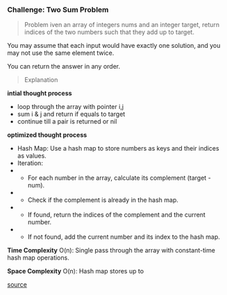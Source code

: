 ### Challenge: Two Sum Problem

> Problem
iven an array of integers nums and an integer target, return indices of the two numbers such that they add up to target.

You may assume that each input would have exactly one solution, and you may not use the same element twice.

You can return the answer in any order.

> Explanation

**intial thought process**
- loop through the array with pointer i,j 
- sum i & j and return if equals to target 
- continue till a pair is returned or nil 


**optimized thought process**
- Hash Map: Use a hash map to store numbers as keys and their indices as values.
- Iteration:
- - For each number in the array, calculate its complement (target - num).
- - Check if the complement is already in the hash map.
- - If found, return the indices of the complement and the current number.
- - If not found, add the current number and its index to the hash map.

**Time Complexity**
O(n): Single pass through the array with constant-time hash map operations.

**Space Complexity**
O(n): Hash map stores up to 

[source](https://leetcode.com/problems/two-sum/description/)